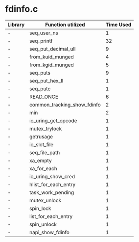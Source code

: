# fdinfo.c

| Library | Function utilized | Time Used |
| - | - | - |
| - | seq_user_ns | 1 |
| - | seq_printf | 32 |
| - | seq_put_decimal_ull | 9 |
| - | from_kuid_munged | 4 |
| - | from_kgid_munged | 5 |
| - | seq_puts | 9 |
| - | seq_put_hex_ll | 1 |
| - | seq_putc | 1 |
| - | READ_ONCE | 6 |
| - | common_tracking_show_fdinfo | 2 |
| - | min | 2 |
| - | io_uring_get_opcode | 1 |
| - | mutex_trylock | 1 |
| - | getrusage | 1 |
| - | io_slot_file | 1 |
| - | seq_file_path | 1 |
| - | xa_empty | 1 |
| - | xa_for_each | 1 |
| - | io_uring_show_cred | 1 |
| - | hlist_for_each_entry | 1 |
| - | task_work_pending | 1 |
| - | mutex_unlock | 1 |
| - | spin_lock | 1 |
| - | list_for_each_entry | 1 |
| - | spin_unlock | 1 |
| - | napi_show_fdinfo | 1 |
